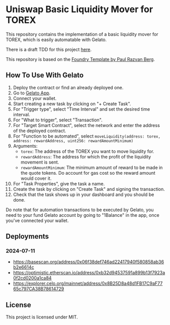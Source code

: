 # Uniswap Basic Liquidity Mover for TOREX

This repository contains the implementation of a basic liquidity mover for TOREX, which is easily automatable with
Gelato.

There is a draft TDD for this project [here](TDD.md).

This repository is based on the [Foundry Template by Paul Razvan Berg](https://github.com/PaulRBerg/foundry-template/).

## How To Use With Gelato

1. Deploy the contract or find an already deployed one.
2. Go to [Gelato App](https://app.gelato.network/).
3. Connect your wallet.
4. Start creating a new task by clicking on "+ Create Task".
5. For "Trigger type", select "Time Interval" and set the desired time interval.
6. For "What to trigger", select "Transaction".
7. For "Target Smart Contract", select the network and enter the address of the deployed contract.
8. For "Function to be automated", select
   `moveLiquidity(address: torex, address: rewardAddress, uint256: rewardAmountMinimum)`
9. Arguments:
   - `torex`: The address of the TOREX you want to move liquidity for.
   - `rewardAddress`: The address for which the profit of the liquidity movement is sent.
   - `rewardAmountMinimum`: The minimum amount of reward to be made in the quote tokens. Do account for gas cost so the
     reward amount would cover it.
10. For "Task Properties", give the task a name.
11. Create the task by clicking on "Create Task" and signing the transaction.
12. Check that the task shows up in your dashboard and you should be done.

Do note that for automation transactions to be executed by Gelato, you need to your fund Gelato account by going to
"1Balance" in the app, once you've connected your wallet.

## Deployments

### 2024-07-11

- https://basescan.org/address/0x06f38def746ad22417940f580858ab36b2e6614c
- https://optimistic.etherscan.io/address/0xb32d94537591a899b13f7923a0f2cd0200a1ca84
- https://explorer.celo.org/mainnet/address/0x8B25D8a48d1FB17C9aF7765c797CA38B78614729

## License

This project is licensed under MIT.
